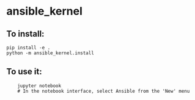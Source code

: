 # ansible_kernel

## To install:

    pip install -e .
    python -m ansible_kernel.install

## To use it:

```
    jupyter notebook
    # In the notebook interface, select Ansible from the 'New' menu
```
